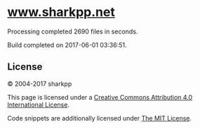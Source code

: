 # www.sharkpp.net

Processing completed 2690 files in  seconds.

Build completed on 2017-06-01 03:36:51.

## License

&copy; 2004-2017 sharkpp

This page is licensed under a [Creative Commons Attribution 4.0 International License](http://creativecommons.org/licenses/by/4.0/).

Code snippets are additionally licensed under [The MIT License](http://opensource.org/licenses/MIT).

